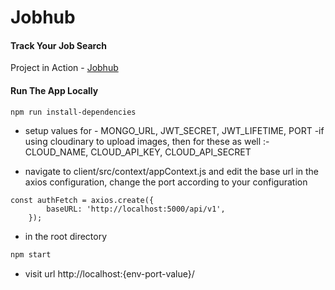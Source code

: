 
# Jobhub

#### Track Your Job Search

Project in Action - [Jobhub](https://jobhub-rituraj.onrender.com/)


#### Run The App Locally

```sh
npm run install-dependencies
```

- setup values for - MONGO_URL, JWT_SECRET, JWT_LIFETIME, PORT
-if using cloudinary to upload images, then for these as well :-
 CLOUD_NAME, CLOUD_API_KEY, CLOUD_API_SECRET

- navigate to client/src/context/appContext.js and edit the base url in the axios configuration, change the port according to your configuration

```
const authFetch = axios.create({
        baseURL: 'http://localhost:5000/api/v1',
    });
```

- in the root directory

```sh
npm start
```

- visit url http://localhost:{env-port-value}/